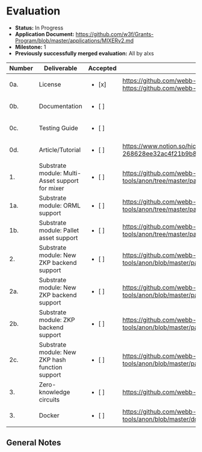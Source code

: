 # Evaluation

- **Status:** In Progress
- **Application Document:** https://github.com/w3f/Grants-Program/blob/master/applications/MIXERv2.md
- **Milestone:** 1
- **Previously successfully merged evaluation:** All by alxs

| Number | Deliverable | Accepted | Link | Evaluation Notes |
| ------------- | ------------- | ------------- | ------------- |------------- |
| 0a. | License | <ul><li>[x] </li></ul> | https://github.com/webb-tools/anon, https://github.com/webb-tools/bulletproof-gadgets/ | Unlicense/Apache 2.0 |
| 0b. | Documentation | <ul><li>[ ] </li></ul> |  |
| 0c. | Testing Guide | <ul><li>[ ] </li></ul> |  | 
| 0d. | Article/Tutorial | <ul><li>[ ] </li></ul> | https://www.notion.so/hicommonwealth/Blog-post-268628ee32ac4f21b9b8531385b00458 | 
| 1. | Substrate module: Multi-Asset support for mixer | <ul><li>[ ] </li></ul> | https://github.com/webb-tools/anon/tree/master/pallets |
| 1a. | Substrate module: ORML support | <ul><li>[ ] </li></ul> | https://github.com/webb-tools/anon/tree/master/pallets/mixer |
| 1b. | Substrate module: Pallet asset support | <ul><li>[ ] </li></ul> | https://github.com/webb-tools/anon/tree/master/pallets/assets-mixer |
| 2. | Substrate module: New ZKP backend support | <ul><li>[ ] </li></ul> | https://github.com/webb-tools/anon/blob/master/pallets/merkle/src/utils/setup.rs |
| 2a. | Substrate module: New ZKP backend support | <ul><li>[ ] </li></ul> | https://github.com/webb-tools/anon/blob/master/pallets/merkle/src/utils/setup.rs |
| 2b. | Substrate module: ZKP backend support | <ul><li>[ ] </li></ul> | https://github.com/webb-tools/anon/blob/master/pallets/merkle/src/utils/setup.rs |
| 2c. | Substrate module: New ZKP hash function support | <ul><li>[ ] </li></ul> | https://github.com/webb-tools/anon/blob/master/pallets/merkle/src/utils/setup.rs |
| 3. | Zero-knowledge circuits | <ul><li>[ ] </li></ul> | https://github.com/webb-tools/arkworks-gadgets |  
| 3. | Docker | <ul><li>[ ] </li></ul> | https://github.com/webb-tools/anon/blob/master/docker/Dockerfile | 

## General Notes

